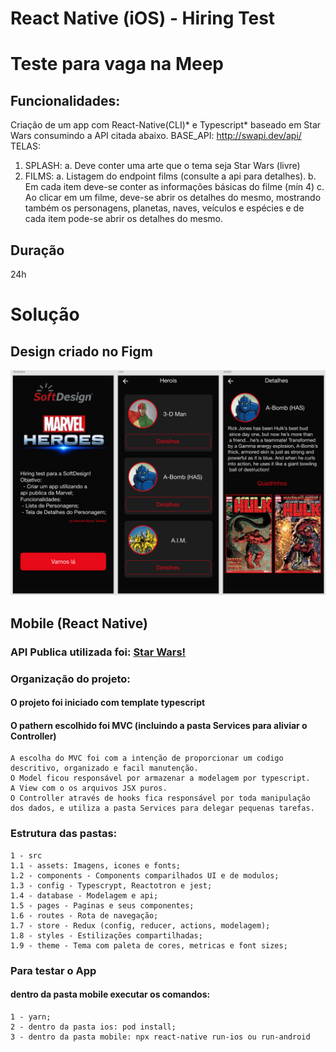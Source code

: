 # React Native (iOS) - Hiring Test 
# Teste para vaga na Meep

## Funcionalidades:
Criação de um app com React-Native(CLI)* e Typescript* baseado em Star Wars
consumindo a API citada abaixo.
BASE_API: http://swapi.dev/api/
TELAS:
1. SPLASH:
a. Deve conter uma arte que o tema seja Star Wars (livre)
2. FILMS:
a. Listagem do endpoint films (consulte a api para detalhes).
b. Em cada item deve-se conter as informações básicas do filme (mín 4)
c. Ao clicar em um filme, deve-se abrir os detalhes do mesmo, mostrando
também os personagens, planetas, naves, veículos e espécies e de cada
item pode-se abrir os detalhes do mesmo.

## Duração

24h


# Solução

## Design criado no Figm

![alt text](https://github.com/marcelochb/softDesign-hiring-test/blob/master/design/design.png)


## Mobile (React Native)

### API Publica utilizada foi: [Star Wars!](http://swapi.dev/api/)

### Organização do projeto:
  #### O projeto foi iniciado com template typescript
  #### O pathern escolhido foi MVC (incluindo a pasta Services para aliviar o Controller)
    A escolha do MVC foi com a intenção de proporcionar um codigo descritivo, organizado e facil manutenção. 
    O Model ficou responsável por armazenar a modelagem por typescript. 
    A View com o os arquivos JSX puros.
    O Controller através de hooks fica responsável por toda manipulação dos dados, e utiliza a pasta Services para delegar pequenas tarefas.
  
### Estrutura das pastas:
    1 - src  
    1.1 - assets: Imagens, icones e fonts;
    1.2 - components - Components comparilhados UI e de modulos;
    1.3 - config - Typescrypt, Reactotron e jest;
    1.4 - database - Modelagem e api;
    1.5 - pages - Paginas e seus componentes;
    1.6 - routes - Rota de navegação;
    1.7 - store - Redux (config, reducer, actions, modelagem);
    1.8 - styles - Estilizações compartilhadas;
    1.9 - theme - Tema com paleta de cores, metricas e font sizes;
    
 
 ### Para testar o App
  #### dentro da pasta mobile executar os comandos:
    1 - yarn;
    2 - dentro da pasta ios: pod install;
    3 - dentro da pasta mobile: npx react-native run-ios ou run-android
  

